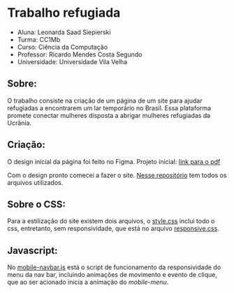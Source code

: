 # Trabalho refugiada
 - Aluna: Leonarda Saad Siepierski
 - Turma: CC1Mb
 - Curso: Ciência da Computação
 - Professor: Ricardo Mendes Costa Segundo
 - Universidade: Universidade Vila Velha

## Sobre:
O trabalho consiste na criação de um página de um site para ajudar refugiadas a encontrarem um lar temporário no Brasil. Essa plataforma promete conectar mulheres disposta a abrigar mulheres refugiadas da Ucrânia. 

## Criação:
O design inicial da página foi feito no Figma.
Projeto inicial: [link para o pdf](https://drive.google.com/file/d/1DaNLjHRW7R6Ap6Hr3jYDhLK3dJQbbH3Q/view?usp=sharing)

Com o design pronto comecei a fazer o site. [Nesse repositório](https://github.com/LeonardaSaad/Your-Home) tem todos os arquivos utilizados.

## Sobre o CSS:
Para a estilização do site existem dois arquivos, o [style.css](https://github.com/LeonardaSaad/Your-Home/blob/main/src/css/style.css) inclui todo o css, entretanto, sem responsividade, que está no arquivo [responsive.css](https://github.com/LeonardaSaad/Your-Home/blob/main/src/css/responsive.css).

## Javascript:
No [mobile-navbar.js](https://github.com/LeonardaSaad/Your-Home/blob/main/src/script/mobile-navbar.js) está o script de funcionamento da responsividade do menu da nav bar, incluindo animações de movimento e evento de clique, que ao ser acionado inicia a animação do *mobile-menu*.
